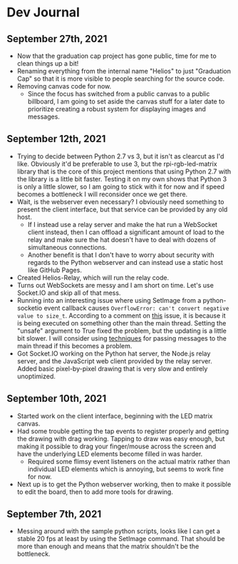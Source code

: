 # Dev Journal

## September 27th, 2021

- Now that the graduation cap project has gone public, time for me to clean things up a bit!
- Renaming everything from the internal name "Helios" to just "Graduation Cap" so that it is more visible to people searching for the source code.
- Removing canvas code for now.
  - Since the focus has switched from a public canvas to a public billboard, I am going to set aside the canvas stuff for a later date to prioritize creating a robust system for displaying images and messages.

## September 12th, 2021

- Trying to decide between Python 2.7 vs 3, but it isn't as clearcut as I'd like. Obviously it'd be preferable to use 3, but the rpi-rgb-led-matrix library that is the core of this project mentions that using Python 2.7 with the library is a little bit faster. Testing it on my own shows that Python 3 is only a little slower, so I am going to stick with it for now and if speed becomes a bottleneck I will reconsider once we get there.
- Wait, is the webserver even necessary? I obviously need something to present the client interface, but that service can be provided by any old host.
  - If I instead use a relay server and make the hat run a WebSocket client instead, then I can offload a significant amount of load to the relay and make sure the hat doesn't have to deal with dozens of simultaneous connections.
  - Another benefit is that I don't have to worry about security with regards to the Python webserver and can instead use a static host like GitHub Pages.
- Created Helios-Relay, which will run the relay code.
- Turns out WebSockets are messy and I am short on time. Let's use Socket.IO and skip all of that mess.
- Running into an interesting issue where using SetImage from a python-socketio event callback causes ```OverflowError: can't convert negative value to size_t```. According to a comment on [this](https://github.com/hzeller/rpi-rgb-led-matrix/issues/1056) issue, it is because it is being executed on something other than the main thread. Setting the "unsafe" argument to True fixed the problem, but the updating is a little bit slower. I will consider using [techniques](https://www.geeksforgeeks.org/python-communicating-between-threads-set-1/) for passing messages to the main thread if this becomes a problem.
- Got Socket.IO working on the Python hat server, the Node.js relay server, and the JavaScript web client provided by the relay server. Added basic pixel-by-pixel drawing that is very slow and entirely unoptimized.

## September 10th, 2021

- Started work on the client interface, beginning with the LED matrix canvas.
- Had some trouble getting the tap events to register properly and getting the drawing with drag working. Tapping to draw was easy enough, but making it possible to drag your finger/mouse across the screen and have the underlying LED elements become filled in was harder.
  - Required some flimsy event listeners on the actual matrix rather than individual LED elements which is annoying, but seems to work fine for now.
- Next up is to get the Python webserver working, then to make it possible to edit the board, then to add more tools for drawing.

## September 7th, 2021

- Messing around with the sample python scripts, looks like I can get a stable 20 fps at least by using the SetImage command. That should be more than enough and means that the matrix shouldn't be the bottleneck.